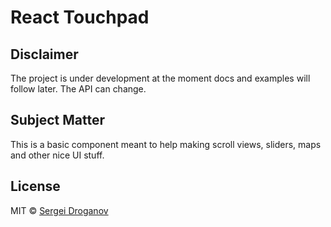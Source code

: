 # React Touchpad

## Disclaimer
The project is under development at the moment docs and examples will follow later.
The API can change.

## Subject Matter
This is a basic component meant to help making scroll views, sliders, maps and other nice UI stuff.

## License

MIT © [Sergei Droganov](https://github.com/droganov)
